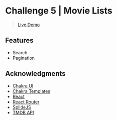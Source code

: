 # Challenge 5 | Movie Lists

> [Live Demo](https://whyw.vercel.app/)

## Features

- Search
- Pagination

## Acknowledgments

- [Chakra UI](https://chakra-ui.com/)
- [Chakra Templates](https://chakra-templates.dev/)
- [React](https://reactjs.org/)
- [React Router](https://reactrouter.com/en/main)
- [SplideJS](https://splidejs.com/)
- [TMDB API](https://www.themoviedb.org/documentation/api)
